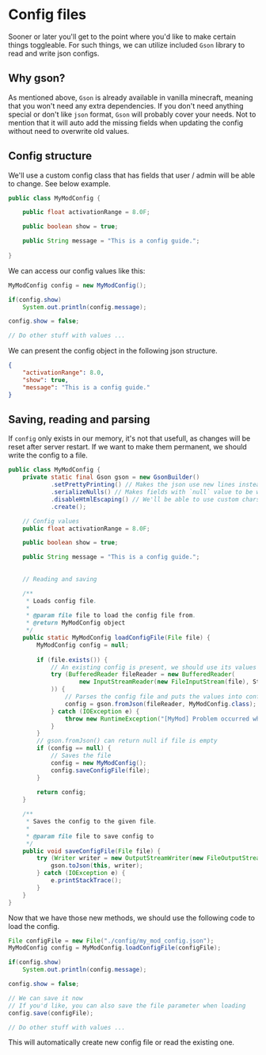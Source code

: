 # Config files

Sooner or later you'll get to the point where you'd like to make certain things toggleable.
For such things, we can utilize included `Gson` library to read and write json configs.

## Why gson?

As mentioned above, `Gson` is already available in vanilla minecraft, meaning that you won't need
any extra dependencies. If you don't need anything special or don't like `json` format, `Gson` will
probably cover your needs. Not to mention that it will auto add the missing fields when updating
the config without need to overwrite old values.

## Config structure

We'll use a custom config class that has fields that user / admin will be able to change.
See below example.

```java
public class MyModConfig {

    public float activationRange = 8.0F;

    public boolean show = true;

	public String message = "This is a config guide.";
    
}
```
We can access our config values like this:
```java
MyModConfig config = new MyModConfig();

if(config.show)
	System.out.println(config.message);

config.show = false;

// Do other stuff with values ...
```

We can present the config object in the following json structure.

```json
{
	"activationRange": 8.0,
	"show": true,
	"message": "This is a config guide."
}
```

## Saving, reading and parsing

If `config` only exists in our memory, it's not that usefull, as changes will be reset
after server restart. If we want to make them permanent, we should write the config to a file.

```java
public class MyModConfig {
    private static final Gson gson = new GsonBuilder()
            .setPrettyPrinting() // Makes the json use new lines instead of being a "one-liner"
            .serializeNulls() // Makes fields with `null` value to be written as well.
            .disableHtmlEscaping() // We'll be able to use custom chars without them being saved differently
            .create();

	// Config values
    public float activationRange = 8.0F;

    public boolean show = true;

	public String message = "This is a config guide.";
	
	
	// Reading and saving

    /**
     * Loads config file.
     *
     * @param file file to load the config file from.
     * @return MyModConfig object
     */
    public static MyModConfig loadConfigFile(File file) {
        MyModConfig config = null;
		
        if (file.exists()) {
			// An existing config is present, we should use its values
            try (BufferedReader fileReader = new BufferedReader(
                    new InputStreamReader(new FileInputStream(file), StandardCharsets.UTF_8)
            )) {
				// Parses the config file and puts the values into config object
                config = gson.fromJson(fileReader, MyModConfig.class);
            } catch (IOException e) {
                throw new RuntimeException("[MyMod] Problem occurred when trying to load config: ", e);
            }
        }
		// gson.fromJson() can return null if file is empty
		if (config == null) {
			// Saves the file
			config = new MyModConfig();
			config.saveConfigFile(file);
		}
		
        return config;
    }

    /**
     * Saves the config to the given file.
     *
     * @param file file to save config to
     */
    public void saveConfigFile(File file) {
        try (Writer writer = new OutputStreamWriter(new FileOutputStream(file), StandardCharsets.UTF_8)) {
            gson.toJson(this, writer);
        } catch (IOException e) {
            e.printStackTrace();
        }
    }
}
```

Now that we have those new methods, we should use the following code to load the config.
```java
File configFile = new File("./config/my_mod_config.json");
MyModConfig config = MyModConfig.loadConfigFile(configFile);

if(config.show)
	System.out.println(config.message);

config.show = false;

// We can save it now
// If you'd like, you can also save the file parameter when loading
config.save(configFile);

// Do other stuff with values ...
```

This will automatically create new config file or read the existing one.
